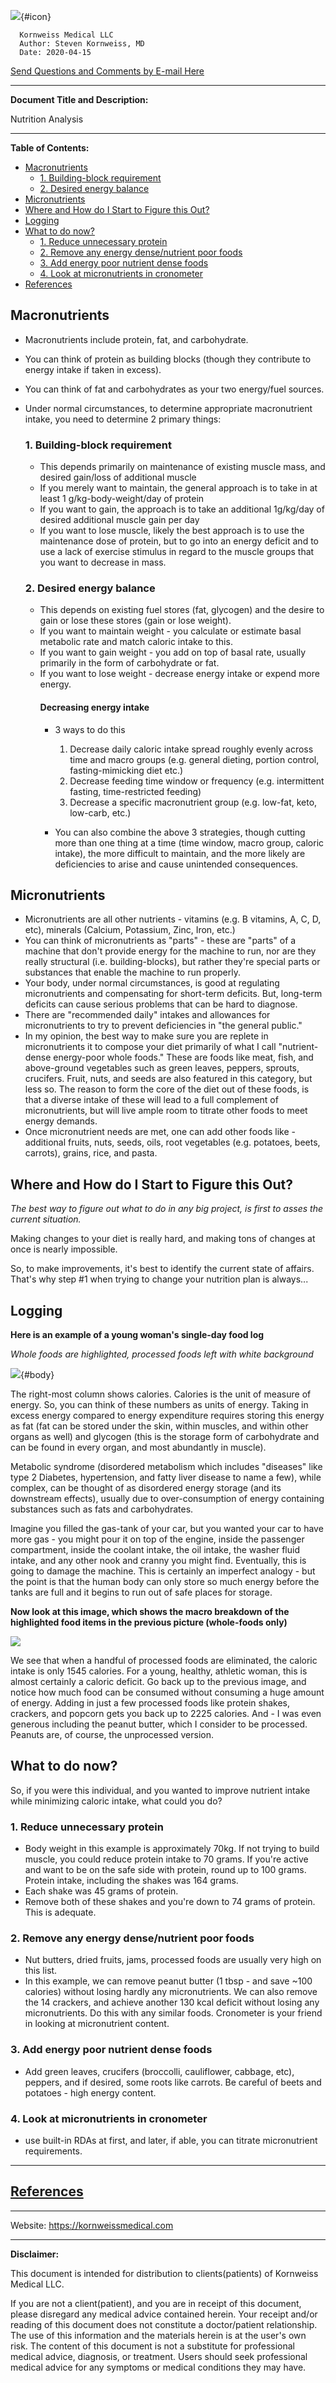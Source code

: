 <link rel="stylesheet" type="text/css" href="template.css">
<style>
img #body { width: 75%;}
</style>

![](images/kmllc-icon-black.png){#icon}

      Kornweiss Medical LLC
      Author: Steven Kornweiss, MD
      Date: 2020-04-15
      
   <p class="email"><a href="mailto:feedback@kornweissmedical.com">Send Questions and Comments by E-mail Here</a></p>

---
**Document Title and Description:**

Nutrition Analysis

---
**Table of Contents:**

- [Macronutrients](#macronutrients)
  - [1.  Building-block requirement](#1-building-block-requirement)
  - [2. Desired energy balance](#2-desired-energy-balance)
- [Micronutrients](#micronutrients)
- [Where and How do I Start to Figure this Out?](#where-and-how-do-i-start-to-figure-this-out)
- [Logging](#logging)
- [What to do now?](#what-to-do-now)
  - [1. Reduce unnecessary protein](#1-reduce-unnecessary-protein)
  - [2. Remove any energy dense/nutrient poor foods](#2-remove-any-energy-densenutrient-poor-foods)
  - [3. Add energy poor nutrient dense foods](#3-add-energy-poor-nutrient-dense-foods)
  - [4. Look at micronutrients in cronometer](#4-look-at-micronutrients-in-cronometer)
- [References](#references)

<!-- insert body -->
## Macronutrients
- Macronutrients include protein, fat, and carbohydrate.
- You can think of protein as building blocks (though they contribute to energy intake if taken in excess).
- You can think of fat and carbohydrates as your two energy/fuel sources.
- Under normal circumstances, to determine appropriate macronutrient intake, you need to determine 2 primary things:
  ### 1.  Building-block requirement
    - This depends primarily on maintenance of existing muscle mass, and desired gain/loss of additional muscle
    - If you merely want to maintain, the general approach is to take in at least 1 g/kg-body-weight/day of protein
    - If you want to gain, the approach is to take an additional 1g/kg/day of desired additional muscle gain per day
    - If you want to lose muscle, likely the best approach is to use the maintenance dose of protein, but to go into an energy deficit and to use a lack of exercise stimulus in regard to the muscle groups that you want to decrease in mass.
  
  ### 2. Desired energy balance
   - This depends on existing fuel stores (fat, glycogen) and the desire to gain or lose these stores (gain or lose weight).
   - If you want to maintain weight - you calculate or estimate basal metabolic rate and match caloric intake to this.
   - If you want to gain weight - you add on top of basal rate, usually primarily in the form of carbohydrate or fat.
   - If you want to lose weight - decrease energy intake or expend more energy.
     #### Decreasing energy intake
       - 3 ways to do this
         1. Decrease daily caloric intake spread roughly evenly across time and macro groups (e.g. general dieting, portion control, fasting-mimicking diet etc.)
         2. Decrease feeding time window or frequency (e.g. intermittent fasting, time-restricted feeding)
         3. Decrease a specific macronutrient group (e.g. low-fat, keto, low-carb, etc.)
      
        - You can also combine the above 3 strategies, though cutting more than one thing at a time (time window, macro group, caloric intake), the more difficult to maintain, and the more likely are deficiencies to arise and cause unintended consequences.

## Micronutrients
- Micronutrients are all other nutrients - vitamins (e.g. B vitamins, A, C, D, etc), minerals (Calcium, Potassium, Zinc, Iron, etc.)
- You can think of micronutrients as "parts" - these are "parts" of a machine that don't provide energy for the machine to run, nor are they really structural (i.e. building-blocks), but rather they're special parts or substances that enable the machine to run properly.
- Your body, under normal circumstances, is good at regulating micronutrients and compensating for short-term deficits. But, long-term deficits can cause serious problems that can be hard to diagnose.
- There are "recommended daily" intakes and allowances for micronutrients to try to prevent deficiencies in "the general public."
- In my opinion, the best way to make sure you are replete in micronutrients it to compose your diet primarily of what I call "nutrient-dense energy-poor whole foods." These are foods like meat, fish, and above-ground vegetables such as green leaves, peppers, sprouts, crucifers. Fruit, nuts, and seeds are also featured in this category, but less so. The reason to form the core of the diet out of these foods, is that a diverse intake of these will lead to a full complement of micronutrients, but will live ample room to titrate other foods to meet energy demands.
- Once micronutrient needs are met, one can add other foods like - additional fruits, nuts, seeds, oils, root vegetables (e.g. potatoes, beets, carrots), grains, rice, and pasta.

## Where and How do I Start to Figure this Out?
*The best way to figure out what to do in any big project, is first to asses the current situation.*

Making changes to your diet is really hard, and making tons of changes at once is nearly impossible.

So, to make improvements, it's best to identify the current state of affairs. That's why step #1 when trying to change your nutrition plan is always...

## Logging

**Here is an example of a young woman's single-day food log**

*Whole foods are highlighted, processed foods left with white background*

![](images/cs_crono_041520/Screen%20Shot%202020-04-15%20at%2012.02.34%20PM.png){#body}

The right-most column shows calories. Calories is the unit of measure of energy. So, you can think of these numbers as units of energy. Taking in excess energy compared to energy expenditure requires storing this energy as fat (fat can be stored under the skin, within muscles, and within other organs as well) and glycogen (this is the storage form of carbohydrate and can be found in every organ, and most abundantly in muscle). 

Metabolic syndrome (disordered metabolism which includes "diseases" like type 2 Diabetes, hypertension, and fatty liver disease to name a few), while complex, can be thought of as disordered energy storage (and its downstream effects), usually due to over-consumption of energy containing substances such as fats and carbohydrates.

Imagine you filled the gas-tank of your car, but you wanted your car to have more gas - you might pour it on top of the engine, inside the passenger compartment, inside the coolant intake, the oil intake, the washer fluid intake, and any other nook and cranny you might find. Eventually, this is going to damage the machine. This is certainly an imperfect analogy - but the point is that the human body can only store so much energy before the tanks are full and it begins to run out of safe places for storage.

**Now look at this image, which shows the macro breakdown of the highlighted food items in the previous picture (whole-foods only)**

![](images/cs_crono_041520/Screen%20Shot%202020-04-15%20at%2012.02.45%20PM.png)

We see that when a handful of processed foods are eliminated, the caloric intake is only 1545 calories. For a young, healthy, athletic woman, this is almost certainly a caloric deficit. Go back up to the previous image, and notice how much food can be consumed without consuming a huge amount of energy. Adding in just a few processed foods like protein shakes, crackers, and popcorn gets you back up to 2225 calories. And - I was even generous including the peanut butter, which I consider to be processed. Peanuts are, of course, the unprocessed version.


## What to do now?

So, if you were this individual, and you wanted to improve nutrient intake while minimizing caloric intake, what could you do?

### 1. Reduce unnecessary protein
- Body weight in this example is approximately 70kg. If not trying to build muscle, you could reduce protein intake to 70 grams. If you're active and want to be on the safe side with protein, round up to 100 grams. Protein intake, including the shakes was 164 grams.
- Each shake was 45 grams of protein.
- Remove both of these shakes and you're down to 74 grams of protein. This is adequate.

### 2. Remove any energy dense/nutrient poor foods
- Nut butters, dried fruits, jams, processed foods are usually very high on this list.
- In this example, we can remove peanut butter (1 tbsp - and save ~100 calories) without losing hardly any micronutrients. We can also remove the 14 crackers, and achieve another 130 kcal deficit without losing any micronutrients. Do this with any similar foods. Cronometer is your friend in looking at micronutrient content.

### 3. Add energy poor nutrient dense foods
- Add green leaves, crucifers (broccolli, cauliflower, cabbage, etc), peppers, and if desired, some roots like carrots. Be careful of beets and potatoes - high energy content.

### 4. Look at micronutrients in cronometer
- use built-in RDAs at first, and later, if able, you can titrate micronutrient requirements.
  
---

## [References](https://www.zotero.org/groups/2437331/kornweiss_medical)

---

Website: <https://kornweissmedical.com>

---
**Disclaimer:**

This document is intended for distribution to clients(patients) of Kornweiss Medical LLC.

If you are not a client(patient), and you are in receipt of this document, please disregard any medical advice contained herein. Your receipt and/or reading of this document does not constitute a doctor/patient relationship. The use of this information and the materials herein is at the user's own risk. The content of this document is not a substitute for professional medical advice, diagnosis, or treatment. Users should seek professional medical advice for any symptoms or medical conditions they may have.